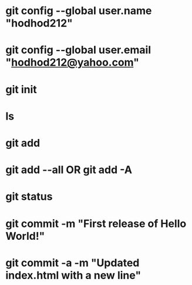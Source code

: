 # git config --global user.name "hodhod212"

# git config --global user.email "hodhod212@yahoo.com"

# git init

# ls

# git add

# git add --all OR git add -A

# git status

# git commit -m "First release of Hello World!"

# git commit -a -m "Updated index.html with a new line"
